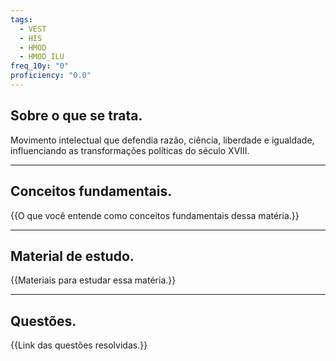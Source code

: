 ```yaml
---
tags:
  - VEST
  - HIS
  - HMOD
  - HMOD_ILU
freq_10y: "0"
proficiency: "0.0"
---
```

## Sobre o que se trata.

Movimento intelectual que defendia razão, ciência, liberdade e igualdade, influenciando as transformações políticas do século XVIII.

--- 
## Conceitos fundamentais.

{{O que você entende como conceitos fundamentais dessa matéria.}}

---
## Material de estudo.

{{Materiais para estudar essa matéria.}}

--- 
## Questões.

{{Link das questões resolvidas.}}